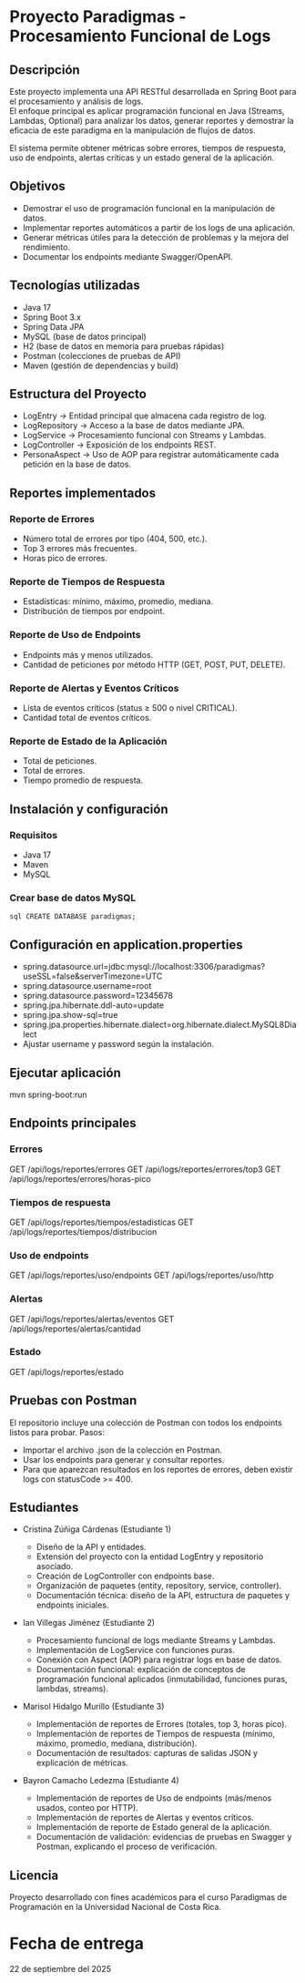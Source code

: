 # Proyecto Paradigmas - Procesamiento Funcional de Logs

## Descripción
Este proyecto implementa una API RESTful desarrollada en Spring Boot para el procesamiento y análisis de logs.  
El enfoque principal es aplicar programación funcional en Java (Streams, Lambdas, Optional) para analizar los datos, generar reportes y demostrar la eficacia de este paradigma en la manipulación de flujos de datos.

El sistema permite obtener métricas sobre errores, tiempos de respuesta, uso de endpoints, alertas críticas y un estado general de la aplicación.

## Objetivos
- Demostrar el uso de programación funcional en la manipulación de datos.
- Implementar reportes automáticos a partir de los logs de una aplicación.
- Generar métricas útiles para la detección de problemas y la mejora del rendimiento.
- Documentar los endpoints mediante Swagger/OpenAPI.

## Tecnologías utilizadas
- Java 17
- Spring Boot 3.x
- Spring Data JPA
- MySQL (base de datos principal)
- H2 (base de datos en memoria para pruebas rápidas)
- Postman (colecciones de pruebas de API)
- Maven (gestión de dependencias y build)

## Estructura del Proyecto
- LogEntry → Entidad principal que almacena cada registro de log.
- LogRepository → Acceso a la base de datos mediante JPA.
- LogService → Procesamiento funcional con Streams y Lambdas.
- LogController → Exposición de los endpoints REST.
- PersonaAspect → Uso de AOP para registrar automáticamente cada petición en la base de datos.

## Reportes implementados

### Reporte de Errores
- Número total de errores por tipo (404, 500, etc.).
- Top 3 errores más frecuentes.
- Horas pico de errores.

### Reporte de Tiempos de Respuesta
- Estadísticas: mínimo, máximo, promedio, mediana.
- Distribución de tiempos por endpoint.

### Reporte de Uso de Endpoints
- Endpoints más y menos utilizados.
- Cantidad de peticiones por método HTTP (GET, POST, PUT, DELETE).

### Reporte de Alertas y Eventos Críticos
- Lista de eventos críticos (status ≥ 500 o nivel CRITICAL).
- Cantidad total de eventos críticos.

### Reporte de Estado de la Aplicación
- Total de peticiones.
- Total de errores.
- Tiempo promedio de respuesta.

## Instalación y configuración

### Requisitos
- Java 17
- Maven
- MySQL

### Crear base de datos MySQL
``sql
CREATE DATABASE paradigmas;``
## Configuración en application.properties
- spring.datasource.url=jdbc:mysql://localhost:3306/paradigmas?useSSL=false&serverTimezone=UTC
- spring.datasource.username=root
- spring.datasource.password=12345678
- spring.jpa.hibernate.ddl-auto=update
- spring.jpa.show-sql=true
- spring.jpa.properties.hibernate.dialect=org.hibernate.dialect.MySQL8Dialect
- Ajustar username y password según la instalación.

## Ejecutar aplicación
mvn spring-boot:run

## Endpoints principales
### Errores
GET /api/logs/reportes/errores
GET /api/logs/reportes/errores/top3
GET /api/logs/reportes/errores/horas-pico

### Tiempos de respuesta
GET /api/logs/reportes/tiempos/estadisticas
GET /api/logs/reportes/tiempos/distribucion

### Uso de endpoints
GET /api/logs/reportes/uso/endpoints
GET /api/logs/reportes/uso/http

### Alertas
GET /api/logs/reportes/alertas/eventos
GET /api/logs/reportes/alertas/cantidad

### Estado
GET /api/logs/reportes/estado

## Pruebas con Postman
El repositorio incluye una colección de Postman con todos los endpoints listos para probar.
Pasos:
- Importar el archivo .json de la colección en Postman.
- Usar los endpoints para generar y consultar reportes.
- Para que aparezcan resultados en los reportes de errores, deben existir logs con statusCode >= 400.
  
## Estudiantes

- Cristina Zúñiga Cárdenas (Estudiante 1)  
  - Diseño de la API y entidades.  
  - Extensión del proyecto con la entidad LogEntry y repositorio asociado.  
  - Creación de LogController con endpoints base.  
  - Organización de paquetes (entity, repository, service, controller).  
  - Documentación técnica: diseño de la API, estructura de paquetes y endpoints iniciales.  

- Ian Villegas Jiménez (Estudiante 2)  
  - Procesamiento funcional de logs mediante Streams y Lambdas.  
  - Implementación de LogService con funciones puras.  
  - Conexión con Aspect (AOP) para registrar logs en base de datos.  
  - Documentación funcional: explicación de conceptos de programación funcional aplicados (inmutabilidad, funciones puras, lambdas, streams).  

- Marisol Hidalgo Murillo (Estudiante 3)  
  - Implementación de reportes de Errores (totales, top 3, horas pico).  
  - Implementación de reportes de Tiempos de respuesta (mínimo, máximo, promedio, mediana, distribución).  
  - Documentación de resultados: capturas de salidas JSON y explicación de métricas.  

- Bayron Camacho Ledezma (Estudiante 4)  
  - Implementación de reportes de Uso de endpoints (más/menos usados, conteo por HTTP).  
  - Implementación de reportes de Alertas y eventos críticos.  
  - Implementación de reporte de Estado general de la aplicación.  
  - Documentación de validación: evidencias de pruebas en Swagger y Postman, explicando el proceso de verificación.  

## Licencia
Proyecto desarrollado con fines académicos para el curso Paradigmas de Programación en la Universidad Nacional de Costa Rica.

# Fecha de entrega
22 de septiembre del 2025
